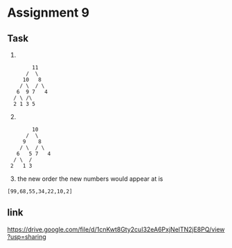 # Assignment 9
## Task
1. 
```text
        11
      /  \
     10   8
    / \  / \
   6  9 7   4
  / \ /\
  2 1 3 5
```
2.
```text
        10
      /  \
     9    8
    / \  / \
   6   5 7   4
  / \  / 
 2   1 3
```
3. the new order the new numbers would appear at is
```text
[99,68,55,34,22,10,2]
```
## link
https://drive.google.com/file/d/1cnKwt8Gty2cuI32eA6PxjNelTN2jE8PQ/view?usp=sharing
